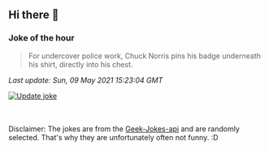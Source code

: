 ## Hi there 👋

### Joke of the hour
<!-- joke -->
>For undercover police work, Chuck Norris pins his badge underneath his shirt, directly into his chest.
<!-- /joke -->

*Last update: Sun, 09 May 2021 15:23:04 GMT*

[![Update joke](https://github.com/nclskfm/nclskfm/actions/workflows/joke.yml/badge.svg)](https://github.com/nclskfm/nclskfm/actions/workflows/joke.yml)

<br><br>
Disclaimer: The jokes are from the [Geek-Jokes-api](https://github.com/sameerkumar18/geek-joke-api) and are randomly selected. That's why they are unfortunately often not funny. :D
